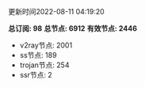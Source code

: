 更新时间2022-08-11 04:19:20

**总订阅: 98**
**总节点: 6912**
**有效节点: 2446**
- v2ray节点: 2001
- ss节点: 189
- trojan节点: 254
- ssr节点: 2
